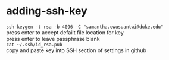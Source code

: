# adding-ssh-key
`ssh-keygen -t rsa -b 4096 -C "samantha.owusuantwi@duke.edu"`  
press enter to accept defailt file location for key  
press enter to leave passphrase blank  
`cat ~/.ssh/id_rsa.pub`  
copy and paste key into SSH section of settings in github
